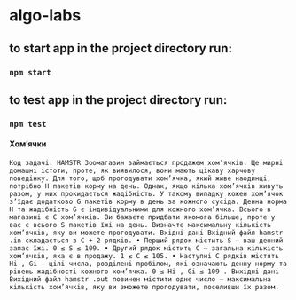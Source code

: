 # algo-labs

## to start app in the project directory run:

### `npm start`

## to test app in the project directory run:

### `npm test`

#### Хом’ячки

`Код задачi: HAMSTR Зоомагазин займається продажем хом’ячкiв. Це мирнi домашнi iстоти, проте, як виявилося, вони мають цiкаву харчову поведiнку. Для того, щоб прогодувати хом’ячка, який живе наодинцi, потрiбно H пакетiв корму на день. Однак, якщо кiлька хом’ячкiв живуть разом, у них прокидається жадiбнiсть. У такому випадку кожен хом’ячок з’їдає додатково G пакетiв корму в день за кожного сусiда. Денна норма H та жадiбнiсть G є iндивiдуальними для кожного хом’ячка. Всього в магазинi є C хом’ячкiв. Ви бажаєте придбати якомога бiльше, проте у вас є всього S пакетiв їжi на день. Визначте максимальну кiлькiсть хом’ячкiв, яку ви можете прогодувати. Вхiднi данi Вхiдний файл hamstr .in складається з C + 2 рядкiв. • Перший рядок мiстить S — ваш денний запас їжi. 0 ≤ S ≤ 109. • Другий рядок мiстить C — загальна кiлькiсть хом’ячкiв, яка є в продажу. 1 ≤ C ≤ 105. • Наступнi C рядкiв мiстять Hi , Gi — цiлi числа, роздiленi пробiлом, якi означають денну норму та рiвень жадiбностi кожного хом’ячка. 0 ≤ Hi , Gi ≤ 109 . Вихiднi данi Вихiдний файл hamstr .out повинен мiстити одне число — максимальна кiлькiсть хом’ячкiв, яку ви зможете прогодувати, поселивши їх разом.`
